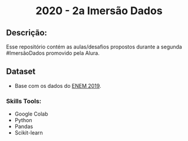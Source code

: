 <h1 align="center">
<p align="center">
  <strong align="center">2020 - 2a Imersão Dados</strong>
</p>
</h1> 

## Descrição:
Esse repositório contém as aulas/desafios propostos durante a segunda #ImersãoDados promovido pela Alura.

## Dataset
- Base com os dados do [ENEM 2019](https://github.com/alura-cursos/imersao-dados-2-2020/blob/master/MICRODADOS_ENEM_2019_SAMPLE_43278.csv?raw=true).


### Skills Tools:
  - Google Colab
  - Python
  - Pandas
  - Scikit-learn

